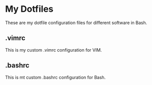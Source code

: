 # My Dotfiles
These are my dotfile configuration files for different software in Bash.
## .vimrc
This is my custom .vimrc configuration for VIM.
## .bashrc
This is mt custom .bashrc configuration for Bash.
